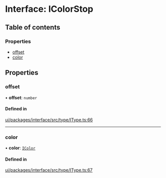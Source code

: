 # Interface: IColorStop

## Table of contents

### Properties

- [offset](IColorStop.md#offset)
- [color](IColorStop.md#color)

## Properties

### offset

• **offset**: `number`

#### Defined in

[ui/packages/interface/src/type/IType.ts:66](https://github.com/leaferjs/leafer-ui/blob/d5b15f5/packages/interface/src/type/IType.ts#L66)

___

### color

• **color**: [`IColor`](../modules.md#icolor)

#### Defined in

[ui/packages/interface/src/type/IType.ts:67](https://github.com/leaferjs/leafer-ui/blob/d5b15f5/packages/interface/src/type/IType.ts#L67)
